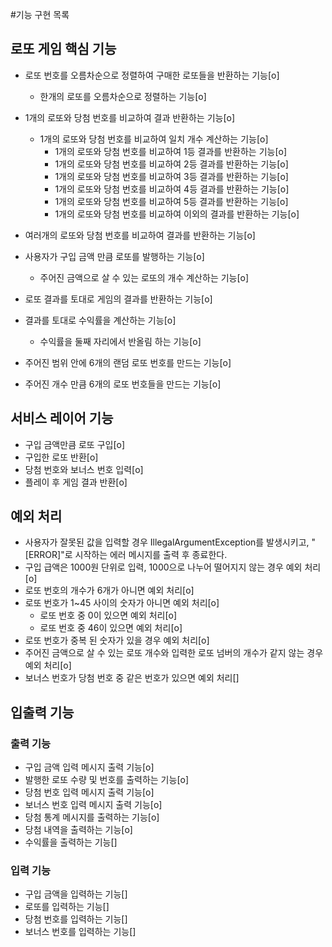 #기능 구현 목록


## 로또 게임 핵심 기능
- 로또 번호를 오름차순으로 정렬하여 구매한 로또들을 반환하는 기능[o]
  - 한개의 로또를 오름차순으로 정렬하는 기능[o]
  
- 1개의 로또와 당첨 번호를 비교하여 결과 반환하는 기능[o]
  - 1개의 로또와 당첨 번호를 비교하여 일치 개수 계산하는 기능[o]
    - 1개의 로또와 당첨 번호를 비교하여 1등 결과를 반환하는 기능[o]
    - 1개의 로또와 당첨 번호를 비교하여 2등 결과를 반환하는 기능[o]
    - 1개의 로또와 당첨 번호를 비교하여 3등 결과를 반환하는 기능[o]
    - 1개의 로또와 당첨 번호를 비교하여 4등 결과를 반환하는 기능[o]
    - 1개의 로또와 당첨 번호를 비교하여 5등 결과를 반환하는 기능[o]
    - 1개의 로또와 당첨 번호를 비교하여 이외의 결과를 반환하는 기능[o]
- 여러개의 로또와 당첨 번호를 비교하여 결과를 반환하는 기능[o]

- 사용자가 구입 금액 만큼 로또를 발행하는 기능[o]
  - 주어진 금액으로 살 수 있는 로또의 개수 계산하는 기능[o]
- 로또 결과를 토대로 게임의 결과를 반환하는 기능[o]
- 결과를 토대로 수익률을 계산하는 기능[o]
  - 수익률을 둘째 자리에서 반올림 하는 기능[o]

- 주어진 범위 안에 6개의 랜덤 로또 번호를 만드는 기능[o]
- 주어진 개수 만큼 6개의 로또 번호들을 만드는 기능[o]

## 서비스 레이어 기능
- 구입 금액만큼 로또 구입[o]
- 구입한 로또 반환[o]
- 당첨 번호와 보너스 번호 입력[o]
- 플레이 후 게임 결과 반환[o]

## 예외 처리
- 사용자가 잘못된 값을 입력할 경우 IllegalArgumentException를 발생시키고, 
  "[ERROR]"로 시작하는 에러 메시지를 출력 후 종료한다.
- 구입 급액은 1000원 단위로 입력, 1000으로 나누어 떨어지지 않는 경우 예외 처리[o]
- 로또 번호의 개수가 6개가 아니면 예외 처리[o]
- 로또 번호가 1~45 사이의 숫자가 아니면 예외 처리[o]
  - 로또 번호 중 0이 있으면 예외 처리[o]
  - 로또 번호 중 46이 있으면 예외 처리[o]
- 로또 번호가 중복 된 숫자가 있을 경우 예외 처리[o]
- 주어진 금액으로 살 수 있는 로또 개수와 입력한 로또 넘버의 개수가 같지 않는 경우 예외 처리[o]
- 보너스 번호가 당첨 번호 중 같은 번호가 있으면 예외 처리[]


## 입출력 기능 
### 출력 기능
- 구입 금액 입력 메시지 출력 기능[o]
- 발행한 로또 수량 및 번호를 출력하는 기능[o]
- 당첨 번호 입력 메시지 출력 기능[o]
- 보너스 번호 입력 메시지 출력 기능[o]
- 당첨 통계 메시지를 출력하는 기능[o]
- 당첨 내역을 출력하는 기능[o]
- 수익률을 출력하는 기능[]

### 입력 기능
- 구입 금액을 입력하는 기능[]
- 로또를 입력하는 기능[]
- 당첨 번호를 입력하는 기능[]
- 보너스 번호를 입력하는 기능[]